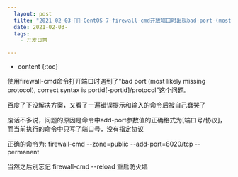 ```yaml
---
  layout: post
  tilte: "2021-02-03-📁📁-CentOS-7-firewall-cmd开放端口时出现bad-port-(most-likely-missin.md"
  date: 2021-02-03-
  tags: 
    - 开发日常

---
```



* content
{:toc}


使用firewall-cmd命令打开端口时遇到了"bad port (most likely missing protocol), correct syntax is portid[-portid]/protocol"这个问题。

百度了下没解决方案，又看了一遍错误提示和输入的命令后被自己蠢哭了

废话不多说，问题的原因是命令中add-port参数值的正确格式为[端口号/协议]，而当前执行的命令中只写了端口号，没有指定协议

正确的命令为: firewall-cmd --zone=public --add-port=8020/tcp --permanent

当然之后别忘记 firewall-cmd --reload 重启防火墙

